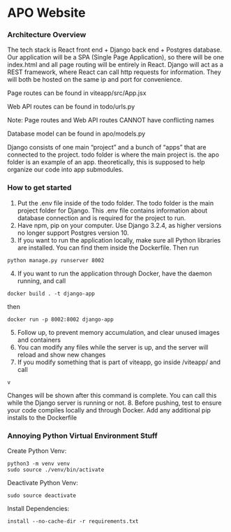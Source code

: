 # APO Website

### Architecture Overview

The tech stack is React front end + Django back end + Postgres database. Our application will be a SPA (Single Page Application), so there will be one index.html and all page routing will be entirely in React. Django will act as a REST framework, where React can call http requests for information. They will both be hosted on the same ip and port for convenience.

Page routes can be found in viteapp/src/App.jsx

Web API routes can be found in todo/urls.py

Note: Page routes and Web API routes CANNOT have conflicting names

Database model can be found in apo/models.py

Django consists of one main “project” and a bunch of “apps” that are connected to the project. todo folder is where the main project is. the apo folder is an example of an app. theoretically, this is supposed to help organize our code into app submodules.

### How to get started

1. Put the .env file inside of the todo folder. The todo folder is the main project folder for Django. This .env file contains information about database connection and is required for the project to run.
2. Have npm, pip on your computer. Use Django 3.2.4, as higher versions no longer support Postgres version 10.
3. If you want to run the application locally, make sure all Python libraries are installed. You can find them inside the Dockerfile. Then run

```
python manage.py runserver 8002
```

4. If you want to run the application through Docker, have the daemon running, and call

```
docker build . -t django-app
```

then

```
docker run -p 8002:8002 django-app
```

5. Follow up, to prevent memory accumulation, and clear unused images and containers
6. You can modify any files while the server is up, and the server will reload and show new changes
7. If you modify something that is part of viteapp, go inside /viteapp/ and call

```
v
```

Changes will be shown after this command is complete. You can call this while the Django server is running or not.
8. Before pushing, test to ensure your code compiles locally and through Docker. Add any additional pip installs to the Dockerfile

### Annoying Python Virtual Environment Stuff

Create Python Venv:

```
python3 -m venv venv
sudo source ./venv/bin/activate
```

Deactivate Python Venv:

```
sudo source deactivate
```

Install Dependencies:

```
install --no-cache-dir -r requirements.txt
```
